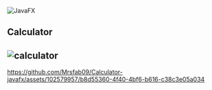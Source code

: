 ![JavaFX](https://img.shields.io/badge/Java-FX-20232A?style=for-the-badge&logo=java&logoColor=61DAFB)

Calculator
------------
![calculator](https://github.com/Mrsfab09/Calculator-javafx/assets/102579957/9ae9c454-ded8-43df-8c96-03349c36b824)
---
https://github.com/Mrsfab09/Calculator-javafx/assets/102579957/b8d55360-4f40-4bf6-b616-c38c3e05a034


